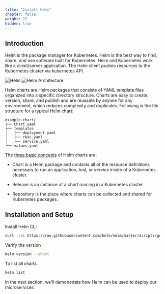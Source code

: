 ```yaml
---
title: "Install Helm"
chapter: false
weight: 23
hidden: true
---
```



## Introduction

Helm is the package manager for Kubernetes. Helm is the best way to find, share, and use software built for Kubernetes. Helm and Kubernetes work like a client/server application. The Helm client pushes resources to the Kubernetes cluster via kubernetes API.



![Helm](/images/prerequisites/helm1.png)
![Helm Architecture](/images/prerequisites/helm2.png)

Helm charts are Helm packages that consists of YAML template files organized into a specific directory structure. Charts are easy to create, version, share, and publish and are reusable by anyone for any environment, which reduces complexity and duplicates. Following is the file structure for a typical Helm chart:

```
example-chart/
├── Chart.yaml
├── templates
│   ├── deployment.yaml
│   ├── rbac.yaml
│   └── service.yaml
└── values.yaml
```

The [three basic concepts](https://helm.sh/docs/intro/using_helm/) of Helm charts are:

- Chart is a Helm package and contains all of the resource definitions necessary to run an application, tool, or service inside of a Kubernetes cluster.

- Release is an instance of a chart running in a Kubernetes cluster.

- Repository is the place where charts can be collected and shared for Kubernetes packages.

## Installation and Setup

Install Helm CLI

```bash
curl -sSL https://raw.githubusercontent.com/helm/helm/master/scripts/get-helm-3 | bash
```

Verify the version

```bash
helm version --short
```

To list all charts

```bash
helm list
```

In the next section, we’ll demonstrate how Helm can be used to deploy our microservices.
